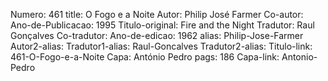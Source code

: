 Numero: 461
title: O Fogo e a Noite
Autor: Philip José Farmer
Co-autor: 
Ano-de-Publicacao: 1995
Titulo-original: Fire and the Night
Tradutor: Raul Gonçalves
Co-tradutor: 
Ano-de-edicao: 1962
alias: Philip-Jose-Farmer
Autor2-alias: 
Tradutor1-alias: Raul-Goncalves
Tradutor2-alias: 
Titulo-link: 461-O-Fogo-e-a-Noite
Capa: António Pedro
pags: 186
Capa-link: Antonio-Pedro